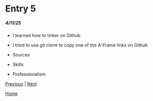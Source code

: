 # Entry 5
##### 4/11/25

- I learned how to tinker on Github
- I tried to use git clone to copy one of the A-Frame links on Github

- Sources
- Skills
- Professionalism

[Previous](entry04.md) | [Next](entry06.md)

[Home](../README.md)
